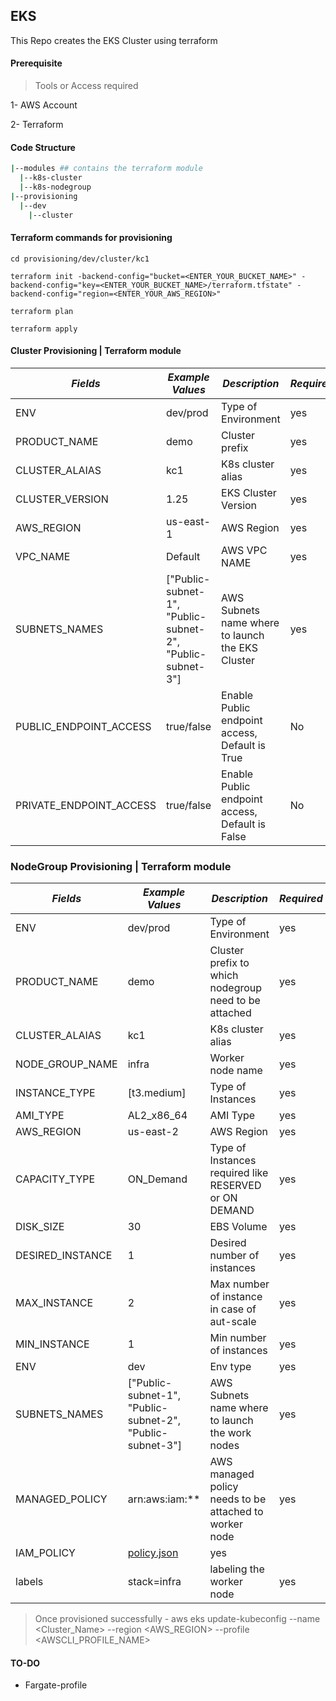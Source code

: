 ## EKS

This Repo creates the EKS Cluster using terraform 

#### Prerequisite
> Tools or Access required

1- AWS Account

2- Terraform 


#### Code Structure
```bash
|--modules ## contains the terraform module
  |--k8s-cluster
  |--k8s-nodegroup
|--provisioning
  |--dev
    |--cluster

```

#### Terraform commands for provisioning
```hcl
cd provisioning/dev/cluster/kc1

terraform init -backend-config="bucket=<ENTER_YOUR_BUCKET_NAME>" -backend-config="key=<ENTER_YOUR_BUCKET_NAME>/terraform.tfstate" -backend-config="region=<ENTER_YOUR_AWS_REGION>"

terraform plan

terraform apply

```

#### Cluster Provisioning | Terraform module 

*Fields* | *Example Values* | *Description* | *Required* |
---| --- | --- | -- |
ENV | dev/prod | Type of Environment | yes |
PRODUCT_NAME | demo | Cluster prefix | yes
CLUSTER_ALAIAS | kc1 | K8s cluster alias | yes |
CLUSTER_VERSION | 1.25 | EKS Cluster Version | yes |
AWS_REGION | us-east-1 | AWS Region  | yes |
VPC_NAME | Default | AWS VPC NAME | yes |
SUBNETS_NAMES | ["Public-subnet-1", "Public-subnet-2", "Public-subnet-3"] | AWS Subnets name where to launch the EKS Cluster | yes |
PUBLIC_ENDPOINT_ACCESS | true/false | Enable Public endpoint access, Default is True | No |
PRIVATE_ENDPOINT_ACCESS | true/false | Enable Public endpoint access, Default is False | No |


### NodeGroup Provisioning | Terraform module

*Fields* | *Example Values* | *Description* | *Required* |
---| --- | --- | -- |
ENV | dev/prod | Type of Environment | yes |
PRODUCT_NAME | demo | Cluster prefix to which nodegroup need to be attached | yes
CLUSTER_ALAIAS | kc1 | K8s cluster alias | yes |
NODE_GROUP_NAME | infra | Worker node name | yes |
INSTANCE_TYPE | [t3.medium] | Type of Instances | yes |
AMI_TYPE | AL2_x86_64 | AMI Type| yes |
AWS_REGION | us-east-2 | AWS Region  | yes |
CAPACITY_TYPE | ON_Demand | Type of Instances required like RESERVED or ON DEMAND | yes |
DISK_SIZE | 30 | EBS Volume | yes|
DESIRED_INSTANCE | 1 | Desired number of instances | yes |
MAX_INSTANCE | 2 | Max number of instance in case of aut-scale | yes |
MIN_INSTANCE | 1 | Min number of instances | yes|
ENV | dev | Env type | yes |
SUBNETS_NAMES | ["Public-subnet-1", "Public-subnet-2", "Public-subnet-3"] | AWS Subnets name where to launch the work nodes | yes |
MANAGED_POLICY | arn:aws:iam:** | AWS managed policy needs to be attached to worker node | yes |
IAM_POLICY | [policy.json](provisioning/dev/cluster/policy.json) | yes |
labels | stack=infra | labeling the worker node | yes |

> Once provisioned successfully - aws eks update-kubeconfig --name <Cluster_Name> --region <AWS_REGION> --profile <AWSCLI_PROFILE_NAME>

#### TO-DO

* Fargate-profile

